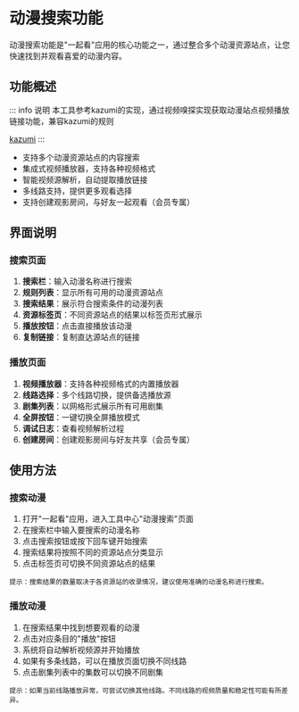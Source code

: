 # 动漫搜索功能

动漫搜索功能是"一起看"应用的核心功能之一，通过整合多个动漫资源站点，让您快速找到并观看喜爱的动漫内容。

## 功能概述

::: info 说明
本工具参考kazumi的实现，通过视频嗅探实现获取动漫站点视频播放链接功能，兼容kazumi的规则

[kazumi](https://github.com/Predidit/Kazumi)
:::


- 支持多个动漫资源站点的内容搜索
- 集成式视频播放器，支持各种视频格式
- 智能视频源解析，自动提取播放链接
- 多线路支持，提供更多观看选择
- 支持创建观影房间，与好友一起观看（会员专属）

## 界面说明

### 搜索页面


1. **搜索栏**：输入动漫名称进行搜索
2. **规则列表**：显示所有可用的动漫资源站点
3. **搜索结果**：展示符合搜索条件的动漫列表
4. **资源标签页**：不同资源站点的结果以标签页形式展示
5. **播放按钮**：点击直接播放该动漫
6. **复制链接**：复制直达源站点的链接

### 播放页面


1. **视频播放器**：支持各种视频格式的内置播放器
2. **线路选择**：多个线路切换，提供备选播放源
3. **剧集列表**：以网格形式展示所有可用剧集
4. **全屏按钮**：一键切换全屏播放模式
5. **调试日志**：查看视频解析过程
6. **创建房间**：创建观影房间与好友共享（会员专属）

## 使用方法

### 搜索动漫

1. 打开"一起看"应用，进入工具中心"动漫搜索"页面
2. 在搜索栏中输入要搜索的动漫名称
3. 点击搜索按钮或按下回车键开始搜索
4. 搜索结果将按照不同的资源站点分类显示
5. 点击标签页可切换不同资源站点的结果

```
提示：搜索结果的数量取决于各资源站的收录情况，建议使用准确的动漫名称进行搜索。
```

### 播放动漫

1. 在搜索结果中找到想要观看的动漫
2. 点击对应条目的"播放"按钮
3. 系统将自动解析视频源并开始播放
4. 如果有多条线路，可以在播放页面切换不同线路
5. 点击剧集列表中的集数可以切换不同剧集

```
提示：如果当前线路播放异常，可尝试切换其他线路。不同线路的视频质量和稳定性可能有所差异。
```
